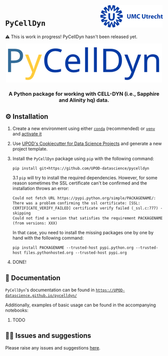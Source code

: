 <img src="./multimedia/umc_utrecht.png?raw=true" width=200 align="right">

# `PyCellDyn`

⚠ This is work in progress! PyCellDyn hasn't been released yet.

<p align="center">
  <img src="./multimedia/pycelldyn_logo.png?raw=true" width="500" />
</p>

<h3 align=center>A Python package for working with CELL-DYN (i.e., Sapphire and Alinity hq) data.</h3>


## ⚙ Installation

1. Create a new environment using either [`conda`](https://docs.conda.io/projects/conda/en/latest/user-guide/tasks/manage-environments.html#creating-an-environment-with-commands) (recommended) or [`venv`](https://docs.python.org/3/library/venv.html#creating-virtual-environments)
and [activate it](https://docs.conda.io/projects/conda/en/latest/user-guide/tasks/manage-environments.html#activating-an-environment)

2. Use [UPOD's Cookiecutter for Data Science Projects](https://github.com/UPOD-datascience/cookiecutter-ds) and generate a new project template.

3. Install the `PyCellDyn` package using `pip` with the following command:

   ```
   pip install git+https://github.com/UPOD-datascience/pycelldyn
   ```
   
   3.1 `pip` will try to install the required dependencies. However, for some reason sometimes the SSL certificate can't be confirmed and the installation throws an error:
   
   ```
   Could not fetch URL https://pypi.python.org/simple/PACKAGENAME/: There was a problem confirming the ssl certificate: [SSL: CERTIFICATE_VERIFY_FAILED] certificate verify failed (_ssl.c:777) - skipping
   Could not find a version that satisfies the requirement PACKAGENAME (from versions: XXX)
   ```
   
   In that case, you need to install the missing packages one by one by hand with the following command:
   
   ```
   pip install PACKAGENAME --trusted-host pypi.python.org --trusted-host files.pythonhosted.org --trusted-host pypi.org
   ```
   
4. DONE!
   
## 📖 Documentation
`PyCellDyn`'s documentation can be found in [`https://UPOD-datascience.github.io/pycelldyn/`](https://UPOD-datascience.github.io/pycelldyn/)

Additionally, examples of basic usage can be found in the accompanying notebooks:

1. TODO

## 👨‍🔧 Issues and suggestions
Please raise any issues and suggestions [here](https://github.com/UPOD-datascience/pycelldyn/issues).